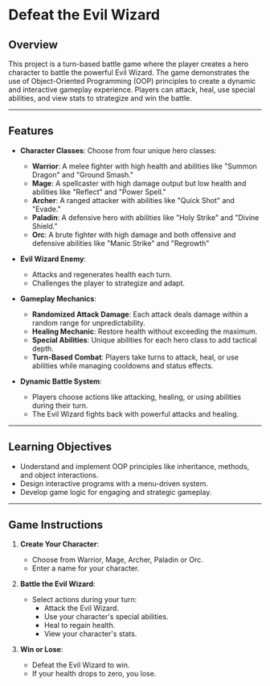 # Defeat the Evil Wizard

## Overview
This project is a turn-based battle game where the player creates a hero character to battle the powerful Evil Wizard. The game demonstrates the use of Object-Oriented Programming (OOP) principles to create a dynamic and interactive gameplay experience. Players can attack, heal, use special abilities, and view stats to strategize and win the battle.

---

## Features

- **Character Classes**: Choose from four unique hero classes:
  - **Warrior**: A melee fighter with high health and abilities like "Summon Dragon" and "Ground Smash."
  - **Mage**: A spellcaster with high damage output but low health and abilities like "Reflect" and "Power Spell."
  - **Archer**: A ranged attacker with abilities like "Quick Shot" and "Evade."
  - **Paladin**: A defensive hero with abilities like "Holy Strike" and "Divine Shield."
  - **Orc**: A brute fighter with high damage and both offensive and defensive abilities like "Manic Strike" and "Regrowth"

- **Evil Wizard Enemy**:
  - Attacks and regenerates health each turn.
  - Challenges the player to strategize and adapt.

- **Gameplay Mechanics**:
  - **Randomized Attack Damage**: Each attack deals damage within a random range for unpredictability.
  - **Healing Mechanic**: Restore health without exceeding the maximum.
  - **Special Abilities**: Unique abilities for each hero class to add tactical depth.
  - **Turn-Based Combat**: Players take turns to attack, heal, or use abilities while managing cooldowns and status effects.

- **Dynamic Battle System**:
  - Players choose actions like attacking, healing, or using abilities during their turn.
  - The Evil Wizard fights back with powerful attacks and healing.

---

## Learning Objectives

- Understand and implement OOP principles like inheritance, methods, and object interactions.
- Design interactive programs with a menu-driven system.
- Develop game logic for engaging and strategic gameplay.

---

## Game Instructions

1. **Create Your Character**:
   - Choose from Warrior, Mage, Archer, Paladin or Orc.
   - Enter a name for your character.

2. **Battle the Evil Wizard**:
   - Select actions during your turn:
     - Attack the Evil Wizard.
     - Use your character's special abilities.
     - Heal to regain health.
     - View your character's stats.

3. **Win or Lose**:
   - Defeat the Evil Wizard to win.
   - If your health drops to zero, you lose.